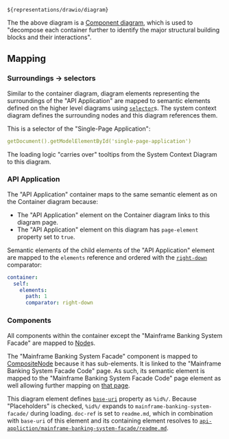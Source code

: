 
```drawio
${representations/drawio/diagram}
```

The the above diagram is a [Component diagram](https://c4model.com/#ComponentDiagram), which is used to "decompose each container further to identify the major structural building blocks and their interactions".

## Mapping

### Surroundings -> selectors

Similar to the container diagram, diagram elements representing the surroundings of the "API Application" are mapped to semantic elements defined on the higher level diagrams using [``selector``](https://github.com/Nasdanika-Models/family#selector)s. 
The system context diagram defines the surrounding nodes and this diagram references them.

This is a selector of the "Single-Page Application":

```yaml
getDocument().getModelElementById('single-page-application')
```

The loading logic "carries over" tooltips from the System Context Diagram to this diagram.

### API Application

The "API Application" container maps to the same semantic element as on the Container diagram because:

* The "API Application" element on the Container diagram links to this diagram page.
* The "API Application" element on this diagram has ``page-element`` property set to ``true``.   

Semantic elements of the child elements of the "API Application" element are mapped to the ``elements`` reference and ordered with the [``right-down``](https://github.com/Nasdanika-Models/family#right-down) comparator:

```yaml
container:
  self:
    elements:
      path: 1
      comparator: right-down
```          

### Components

All components within the container except the "Mainframe Banking System Facade" are mapped to [Node](https://architecture.models.nasdanika.org/references/eClassifiers/Node/index.html)s.

The "Mainframe Banking System Facade" component is mapped to [CompositeNode](https://architecture.models.nasdanika.org/references/eClassifiers/CompositeNode/index.html) because it has sub-elements.
It is linked to the "Mainframe Banking System Facade Code" page. As such, its semantic element is mapped to the "Mainframe Banking System Facade Code" page element as well allowing further mapping on [that page](references/elements/mainframe-banking-system-facade/index.html).

This diagram element defines [``base-uri``](https://github.com/Nasdanika-Models/family#base-uri) property as ``%id%/``.
Because "Placeholders" is checked, ``%id%/`` expands to ``mainframe-banking-system-facade/`` during loading. 
``doc-ref`` is set to ``readme.md``, which in combination with ``base-uri`` of this element and its containing element resolves to [``api-appliction/mainframe-banking-system-facade/readme.md``](https://github.com/Nasdanika-Models/architecture/blob/main/demos/internet-banking-system/api-application/mainframe-banking-system-facade/readme.md).




